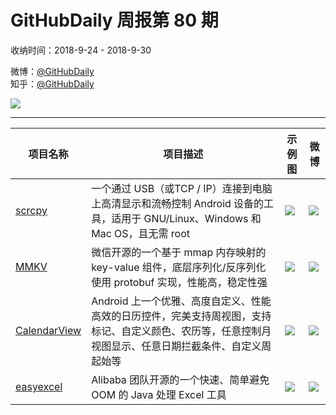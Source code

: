 # GitHubDaily 周报第 80 期

收纳时间：2018-9-24 - 2018-9-30

微博：[@GitHubDaily](https://weibo.com/GitHubDaily)    
知乎：[@GitHubDaily](https://www.zhihu.com/people/githubdaily)

![](https://raw.githubusercontent.com/GitHubDaily/GitHubDaily/master/assets/weixin.png)

---

项目名称 | 项目描述 | 示例图 | 微博
--- | --- | --- | ---
[scrcpy](https://github.com/Genymobile/scrcpy) | 一个通过 USB（或TCP / IP）连接到电脑上高清显示和流畅控制 Android 设备的工具，适用于 GNU/Linux、Windows 和 Mac OS，且无需 root | ![](http://wx2.sinaimg.cn/large/006fiYtfly1fvr7jfql6qj30bv0got9n.jpg) | [![](https://raw.githubusercontent.com/GitHubDaily/GitHubDaily/master/assets/sina_logo.png)](https://weibo.com/5722964389/GBHEetQBd)
[MMKV](https://github.com/Tencent/MMKV) | 微信开源的一个基于 mmap 内存映射的 key-value 组件，底层序列化/反序列化使用 protobuf 实现，性能高，稳定性强 | ![](http://wx1.sinaimg.cn/large/006fiYtfly1fvoj26q7ohj31380po77d.jpg) | [![](https://raw.githubusercontent.com/GitHubDaily/GitHubDaily/master/assets/sina_logo.png)](https://weibo.com/5722964389/GBoNeaAij)
[CalendarView](https://github.com/huanghaibin-dev/CalendarView) |  Android 上一个优雅、高度自定义、性能高效的日历控件，完美支持周视图，支持标记、自定义颜色、农历等，任意控制月视图显示、任意日期拦截条件、自定义周起始等 | ![](http://wx1.sinaimg.cn/large/006fiYtfly1fvncxqo51aj31he3g0b29.jpg) | [![](https://raw.githubusercontent.com/GitHubDaily/GitHubDaily/master/assets/sina_logo.png)](https://weibo.com/5722964389/GBfmJEw43)
[easyexcel](https://github.com/alibaba/easyexcel) |  Alibaba 团队开源的一个快速、简单避免 OOM 的 Java 处理 Excel 工具 | ![](http://wx3.sinaimg.cn/large/006fiYtfly1fvm9s62c16j312y0godgx.jpg) | [![](https://raw.githubusercontent.com/GitHubDaily/GitHubDaily/master/assets/sina_logo.png)](https://weibo.com/5722964389/GB5WerNFx)
